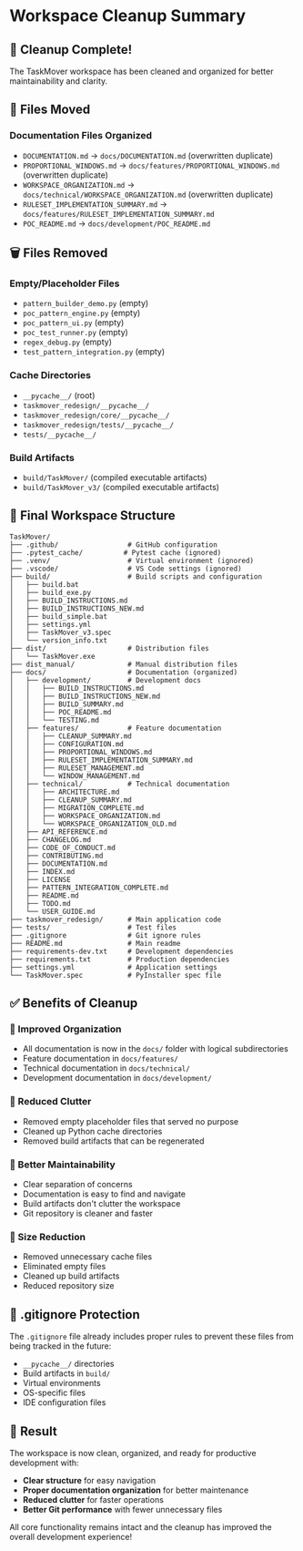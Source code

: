 # Workspace Cleanup Summary

## 🧹 Cleanup Complete!

The TaskMover workspace has been cleaned and organized for better maintainability and clarity.

## 📁 Files Moved

### Documentation Files Organized
- `DOCUMENTATION.md` → `docs/DOCUMENTATION.md` (overwritten duplicate)
- `PROPORTIONAL_WINDOWS.md` → `docs/features/PROPORTIONAL_WINDOWS.md` (overwritten duplicate)
- `WORKSPACE_ORGANIZATION.md` → `docs/technical/WORKSPACE_ORGANIZATION.md` (overwritten duplicate)
- `RULESET_IMPLEMENTATION_SUMMARY.md` → `docs/features/RULESET_IMPLEMENTATION_SUMMARY.md`
- `POC_README.md` → `docs/development/POC_README.md`

## 🗑️ Files Removed

### Empty/Placeholder Files
- `pattern_builder_demo.py` (empty)
- `poc_pattern_engine.py` (empty)
- `poc_pattern_ui.py` (empty)
- `poc_test_runner.py` (empty)
- `regex_debug.py` (empty)
- `test_pattern_integration.py` (empty)

### Cache Directories
- `__pycache__/` (root)
- `taskmover_redesign/__pycache__/`
- `taskmover_redesign/core/__pycache__/`
- `taskmover_redesign/tests/__pycache__/`
- `tests/__pycache__/`

### Build Artifacts
- `build/TaskMover/` (compiled executable artifacts)
- `build/TaskMover_v3/` (compiled executable artifacts)

## 📂 Final Workspace Structure

```
TaskMover/
├── .github/                 # GitHub configuration
├── .pytest_cache/          # Pytest cache (ignored)
├── .venv/                   # Virtual environment (ignored)
├── .vscode/                 # VS Code settings (ignored)
├── build/                   # Build scripts and configuration
│   ├── build.bat
│   ├── build_exe.py
│   ├── BUILD_INSTRUCTIONS.md
│   ├── BUILD_INSTRUCTIONS_NEW.md
│   ├── build_simple.bat
│   ├── settings.yml
│   ├── TaskMover_v3.spec
│   └── version_info.txt
├── dist/                    # Distribution files
│   └── TaskMover.exe
├── dist_manual/             # Manual distribution files
├── docs/                    # Documentation (organized)
│   ├── development/         # Development docs
│   │   ├── BUILD_INSTRUCTIONS.md
│   │   ├── BUILD_INSTRUCTIONS_NEW.md
│   │   ├── BUILD_SUMMARY.md
│   │   ├── POC_README.md
│   │   └── TESTING.md
│   ├── features/            # Feature documentation
│   │   ├── CLEANUP_SUMMARY.md
│   │   ├── CONFIGURATION.md
│   │   ├── PROPORTIONAL_WINDOWS.md
│   │   ├── RULESET_IMPLEMENTATION_SUMMARY.md
│   │   ├── RULESET_MANAGEMENT.md
│   │   └── WINDOW_MANAGEMENT.md
│   ├── technical/           # Technical documentation
│   │   ├── ARCHITECTURE.md
│   │   ├── CLEANUP_SUMMARY.md
│   │   ├── MIGRATION_COMPLETE.md
│   │   ├── WORKSPACE_ORGANIZATION.md
│   │   └── WORKSPACE_ORGANIZATION_OLD.md
│   ├── API_REFERENCE.md
│   ├── CHANGELOG.md
│   ├── CODE_OF_CONDUCT.md
│   ├── CONTRIBUTING.md
│   ├── DOCUMENTATION.md
│   ├── INDEX.md
│   ├── LICENSE
│   ├── PATTERN_INTEGRATION_COMPLETE.md
│   ├── README.md
│   ├── TODO.md
│   └── USER_GUIDE.md
├── taskmover_redesign/      # Main application code
├── tests/                   # Test files
├── .gitignore               # Git ignore rules
├── README.md                # Main readme
├── requirements-dev.txt     # Development dependencies
├── requirements.txt         # Production dependencies
├── settings.yml             # Application settings
└── TaskMover.spec           # PyInstaller spec file
```

## ✅ Benefits of Cleanup

### 🎯 Improved Organization
- All documentation is now in the `docs/` folder with logical subdirectories
- Feature documentation in `docs/features/`
- Technical documentation in `docs/technical/`
- Development documentation in `docs/development/`

### 🧹 Reduced Clutter
- Removed empty placeholder files that served no purpose
- Cleaned up Python cache directories
- Removed build artifacts that can be regenerated

### 🚀 Better Maintainability
- Clear separation of concerns
- Documentation is easy to find and navigate
- Build artifacts don't clutter the workspace
- Git repository is cleaner and faster

### 📏 Size Reduction
- Removed unnecessary cache files
- Eliminated empty files
- Cleaned up build artifacts
- Reduced repository size

## 🔧 .gitignore Protection

The `.gitignore` file already includes proper rules to prevent these files from being tracked in the future:

- `__pycache__/` directories
- Build artifacts in `build/`
- Virtual environments
- OS-specific files
- IDE configuration files

## 🎉 Result

The workspace is now clean, organized, and ready for productive development with:
- **Clear structure** for easy navigation
- **Proper documentation organization** for better maintenance
- **Reduced clutter** for faster operations
- **Better Git performance** with fewer unnecessary files

All core functionality remains intact and the cleanup has improved the overall development experience!
